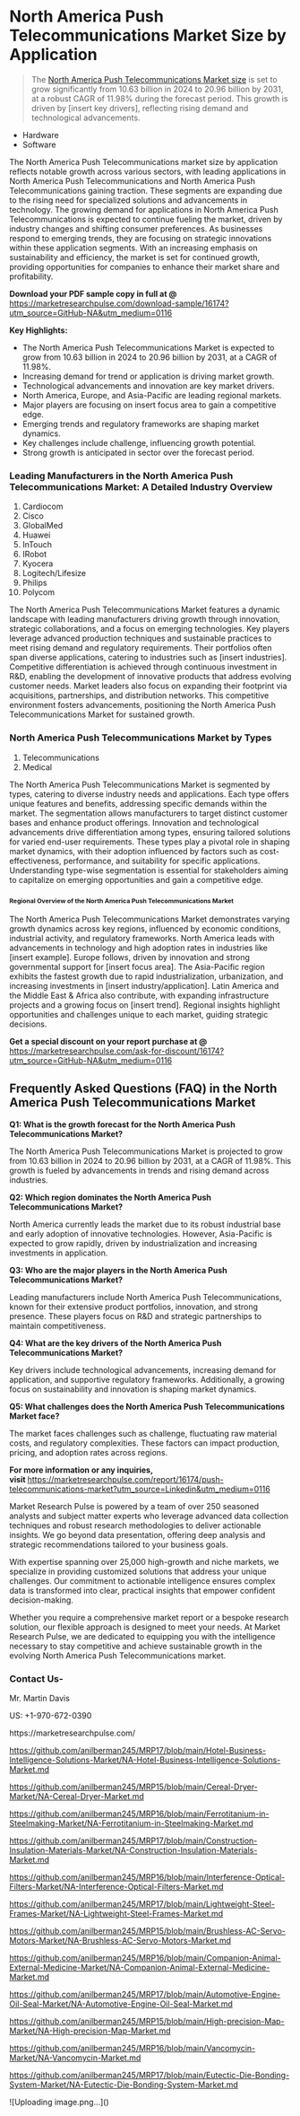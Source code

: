 <h1>North America Push Telecommunications Market&nbsp;Size by Application</h1><blockquote><p>The <a href="https://marketresearchpulse.com/download-sample/16174?utm_source=GitHub-NA&amp;utm_medium=0116">North America Push Telecommunications Market size</a> is set to grow significantly from 10.63 billion in 2024 to 20.96 billion by 2031, at a robust CAGR of 11.98% during the forecast period. This growth is driven by [insert key drivers], reflecting rising demand and technological advancements.</p></blockquote><ul><li>Hardware<li> Software</li></ul><p>The North America Push Telecommunications market size by application reflects notable growth across various sectors, with leading applications in North America Push Telecommunications and North America Push Telecommunications gaining traction. These segments are expanding due to the rising need for specialized solutions and advancements in technology. The growing demand for applications in North America Push Telecommunications is expected to continue fueling the market, driven by industry changes and shifting consumer preferences. As businesses respond to emerging trends, they are focusing on strategic innovations within these application segments. With an increasing emphasis on sustainability and efficiency, the market is set for continued growth, providing opportunities for companies to enhance their market share and profitability.</p><p><strong>Download your PDF sample copy in full at @ </strong><a href="https://marketresearchpulse.com/download-sample/16174?utm_source=GitHub-NA&amp;utm_medium=0116">https://marketresearchpulse.com/download-sample/16174?utm_source=GitHub-NA&amp;utm_medium=0116</a></p><p><strong>Key Highlights: </strong></p><ul><li>The North America Push Telecommunications Market is expected to grow from 10.63 billion in 2024 to 20.96 billion by 2031, at a CAGR of 11.98%.</li><li>Increasing demand for trend or application is driving market growth.</li><li>Technological advancements and innovation are key market drivers.</li><li>North America, Europe, and Asia-Pacific are leading regional markets.</li><li>Major players are focusing on insert focus area to gain a competitive edge.</li><li>Emerging trends and regulatory frameworks are shaping market dynamics.</li><li>Key challenges include challenge, influencing growth potential.</li><li>Strong growth is anticipated in sector over the forecast period.</li></ul><h3>Leading Manufacturers in the North America Push Telecommunications Market: A Detailed Industry Overview</h3><ol><li>Cardiocom</li><li>Cisco</li><li>GlobalMed</li><li>Huawei</li><li>InTouch</li><li>IRobot</li><li>Kyocera</li><li>Logitech/Lifesize</li><li>Philips</li><li>Polycom</li></ol><div class="flex max-w-full flex-col flex-grow"><div class="min-h-8 text-message flex w-full flex-col items-end gap-2 whitespace-normal break-words [.text-message+&amp;]:mt-5" dir="auto" data-message-author-role="assistant" data-message-id="fd8432e4-4910-450d-b182-61b7bfb0a01f" data-message-model-slug="gpt-4o"><div class="flex w-full flex-col gap-1 empty:hidden first:pt-[3px]"><div class="markdown prose w-full break-words dark:prose-invert light"><p>The North America Push Telecommunications Market features a dynamic landscape with leading manufacturers driving growth through innovation, strategic collaborations, and a focus on emerging technologies. Key players leverage advanced production techniques and sustainable practices to meet rising demand and regulatory requirements. Their portfolios often span diverse applications, catering to industries such as [insert industries]. Competitive differentiation is achieved through continuous investment in R&amp;D, enabling the development of innovative products that address evolving customer needs. Market leaders also focus on expanding their footprint via acquisitions, partnerships, and distribution networks. This competitive environment fosters advancements, positioning the North America Push Telecommunications Market for sustained growth.</p></div></div></div></div><h3>North America Push Telecommunications Market by Types</h3><ol><li>Telecommunications<li> Medical</li></ol><div class="flex max-w-full flex-col flex-grow"><div class="min-h-8 text-message flex w-full flex-col items-end gap-2 whitespace-normal break-words [.text-message+&amp;]:mt-5" dir="auto" data-message-author-role="assistant" data-message-id="084470be-0bb7-4664-bddf-5156b4f41249" data-message-model-slug="gpt-4o-mini"><div class="flex w-full flex-col gap-1 empty:hidden first:pt-[3px]"><div class="markdown prose w-full break-words dark:prose-invert light"><p>The North America Push Telecommunications Market is segmented by types, catering to diverse industry needs and applications. Each type offers unique features and benefits, addressing specific demands within the market. The segmentation allows manufacturers to target distinct customer bases and enhance product offerings. Innovation and technological advancements drive differentiation among types, ensuring tailored solutions for varied end-user requirements. These types play a pivotal role in shaping market dynamics, with their adoption influenced by factors such as cost-effectiveness, performance, and suitability for specific applications. Understanding type-wise segmentation is essential for stakeholders aiming to capitalize on emerging opportunities and gain a competitive edge.</p></div></div></div></div><h3><span style="font-size: 11px;">Regional Overview of the North America Push Telecommunications Market</span></h3><div class="flex max-w-full flex-col flex-grow"><div class="min-h-8 text-message flex w-full flex-col items-end gap-2 whitespace-normal break-words [.text-message+&amp;]:mt-5" dir="auto" data-message-author-role="assistant" data-message-id="e9038762-ce64-4e30-91c9-9bd413514231" data-message-model-slug="gpt-4o-mini"><div class="flex w-full flex-col gap-1 empty:hidden first:pt-[3px]"><div class="markdown prose w-full break-words dark:prose-invert light"><p>The North America Push Telecommunications Market demonstrates varying growth dynamics across key regions, influenced by economic conditions, industrial activity, and regulatory frameworks. North America leads with advancements in technology and high adoption rates in industries like [insert example]. Europe follows, driven by innovation and strong governmental support for [insert focus area]. The Asia-Pacific region exhibits the fastest growth due to rapid industrialization, urbanization, and increasing investments in [insert industry/application]. Latin America and the Middle East &amp; Africa also contribute, with expanding infrastructure projects and a growing focus on [insert trend]. Regional insights highlight opportunities and challenges unique to each market, guiding strategic decisions.</p></div></div></div></div><p><strong>Get a special discount on your report purchase at @ </strong><a href="https://marketresearchpulse.com/ask-for-discount/16174?utm_source=GitHub-NA&amp;utm_medium=0116">https://marketresearchpulse.com/ask-for-discount/16174?utm_source=GitHub-NA&amp;utm_medium=0116</a></p><h2>Frequently Asked Questions (FAQ) in the North America Push Telecommunications Market</h2><p><strong>Q1: What is the growth forecast for the North America Push Telecommunications Market?</strong></p><p>The North America Push Telecommunications Market is projected to grow from 10.63 billion in 2024 to 20.96 billion by 2031, at a CAGR of 11.98%. This growth is fueled by advancements in trends and rising demand across industries.</p><p><strong>Q2: Which region dominates the North America Push Telecommunications Market?</strong></p><p>North America currently leads the market due to its robust industrial base and early adoption of innovative technologies. However, Asia-Pacific is expected to grow rapidly, driven by industrialization and increasing investments in application.</p><p><strong>Q3: Who are the major players in the North America Push Telecommunications Market?</strong></p><p>Leading manufacturers include North America Push Telecommunications, known for their extensive product portfolios, innovation, and strong presence. These players focus on R&amp;D and strategic partnerships to maintain competitiveness.</p><p><strong>Q4: What are the key drivers of the North America Push Telecommunications Market?</strong></p><p>Key drivers include technological advancements, increasing demand for application, and supportive regulatory frameworks. Additionally, a growing focus on sustainability and innovation is shaping market dynamics.</p><p><strong>Q5: What challenges does the North America Push Telecommunications Market face?</strong></p><p>The market faces challenges such as challenge, fluctuating raw material costs, and regulatory complexities. These factors can impact production, pricing, and adoption rates across regions.</p><p><strong>For more information or any inquiries, visit&nbsp;</strong><a href="https://marketresearchpulse.com/report/16174/push-telecommunications-market?utm_source=Linkedin&utm_medium=0116">https://marketresearchpulse.com/report/16174/push-telecommunications-market?utm_source=Linkedin&utm_medium=0116</a></p><p>Market Research Pulse is powered by a team of over 250 seasoned analysts and subject matter experts who leverage advanced data collection techniques and robust research methodologies to deliver actionable insights. We go beyond data presentation, offering deep analysis and strategic recommendations tailored to your business goals.</p><p>With expertise spanning over 25,000 high-growth and niche markets, we specialize in providing customized solutions that address your unique challenges. Our commitment to actionable intelligence ensures complex data is transformed into clear, practical insights that empower confident decision-making.</p><p>Whether you require a comprehensive market report or a bespoke research solution, our flexible approach is designed to meet your needs. At Market Research Pulse, we are dedicated to equipping you with the intelligence necessary to stay competitive and achieve sustainable growth in the evolving North America Push Telecommunications market.</p><h3><strong>Contact Us-</strong></h3><p>Mr. Martin Davis</p><p>US: +1-970-672-0390</p><p>https://marketresearchpulse.com/</p><p><a href="https://github.com/anilberman245/MRP17/blob/main/Hotel-Business-Intelligence-Solutions-Market/NA-Hotel-Business-Intelligence-Solutions-Market.md">https://github.com/anilberman245/MRP17/blob/main/Hotel-Business-Intelligence-Solutions-Market/NA-Hotel-Business-Intelligence-Solutions-Market.md</a></p><p><a href="https://github.com/anilberman245/MRP15/blob/main/Cereal-Dryer-Market/NA-Cereal-Dryer-Market.md">https://github.com/anilberman245/MRP15/blob/main/Cereal-Dryer-Market/NA-Cereal-Dryer-Market.md</a></p><p><a href="https://github.com/anilberman245/MRP16/blob/main/Ferrotitanium-in-Steelmaking-Market/NA-Ferrotitanium-in-Steelmaking-Market.md">https://github.com/anilberman245/MRP16/blob/main/Ferrotitanium-in-Steelmaking-Market/NA-Ferrotitanium-in-Steelmaking-Market.md</a></p><p><a href="https://github.com/anilberman245/MRP17/blob/main/Construction-Insulation-Materials-Market/NA-Construction-Insulation-Materials-Market.md">https://github.com/anilberman245/MRP17/blob/main/Construction-Insulation-Materials-Market/NA-Construction-Insulation-Materials-Market.md</a></p><p><a href="https://github.com/anilberman245/MRP16/blob/main/Interference-Optical-Filters-Market/NA-Interference-Optical-Filters-Market.md">https://github.com/anilberman245/MRP16/blob/main/Interference-Optical-Filters-Market/NA-Interference-Optical-Filters-Market.md</a></p><p><a href="https://github.com/anilberman245/MRP17/blob/main/Lightweight-Steel-Frames-Market/NA-Lightweight-Steel-Frames-Market.md">https://github.com/anilberman245/MRP17/blob/main/Lightweight-Steel-Frames-Market/NA-Lightweight-Steel-Frames-Market.md</a></p><p><a href="https://github.com/anilberman245/MRP15/blob/main/Brushless-AC-Servo-Motors-Market/NA-Brushless-AC-Servo-Motors-Market.md">https://github.com/anilberman245/MRP15/blob/main/Brushless-AC-Servo-Motors-Market/NA-Brushless-AC-Servo-Motors-Market.md</a></p><p><a href="https://github.com/anilberman245/MRP16/blob/main/Companion-Animal-External-Medicine-Market/NA-Companion-Animal-External-Medicine-Market.md">https://github.com/anilberman245/MRP16/blob/main/Companion-Animal-External-Medicine-Market/NA-Companion-Animal-External-Medicine-Market.md</a></p><p><a href="https://github.com/anilberman245/MRP17/blob/main/Automotive-Engine-Oil-Seal-Market/NA-Automotive-Engine-Oil-Seal-Market.md">https://github.com/anilberman245/MRP17/blob/main/Automotive-Engine-Oil-Seal-Market/NA-Automotive-Engine-Oil-Seal-Market.md</a></p><p><a href="https://github.com/anilberman245/MRP15/blob/main/High-precision-Map-Market/NA-High-precision-Map-Market.md">https://github.com/anilberman245/MRP15/blob/main/High-precision-Map-Market/NA-High-precision-Map-Market.md</a></p><p><a href="https://github.com/anilberman245/MRP16/blob/main/Vancomycin-Market/NA-Vancomycin-Market.md">https://github.com/anilberman245/MRP16/blob/main/Vancomycin-Market/NA-Vancomycin-Market.md</a></p><p><a href="https://github.com/anilberman245/MRP17/blob/main/Eutectic-Die-Bonding-System-Market/NA-Eutectic-Die-Bonding-System-Market.md">https://github.com/anilberman245/MRP17/blob/main/Eutectic-Die-Bonding-System-Market/NA-Eutectic-Die-Bonding-System-Market.md</a></p>
![Uploading image.png…]()
